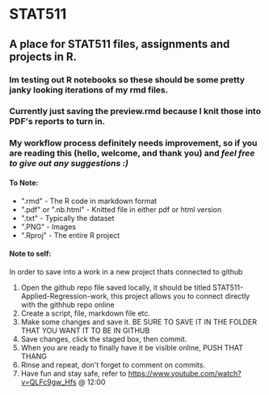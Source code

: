 # STAT511
## A place for STAT511 files, assignments and projects in R.

### Im testing out R notebooks so these should be some pretty janky looking iterations of my rmd files. 

### Currently just saving the preview.rmd because I knit those into PDF's reports to turn in.

### My workflow process definitely needs improvement, so if you are reading this (hello, welcome, and thank you) and _feel free to give out any suggestions :)_

#### To Note:
  - ".rmd" - The R code in markdown format
  - ".pdf" or ".nb.html" - Knitted file in either pdf or html version
  - ".txt" - Typically the dataset
  - ".PNG" - Images
  - ".Rproj" - The entire R project
 
#### Note to self:
In order to save into a work in a new project thats connected to github
1. Open the github repo file saved locally, it should be titled STAT511-Applied-Regression-work, this project allows you to connect directly with the githhub repo online
2. Create a script, file, markdown file etc.
3. Make some changes and save it. BE SURE TO SAVE IT IN THE FOLDER THAT YOU WANT IT TO BE IN GITHUB
4. Save changes, click the staged box, then commit.
5. When you are ready to finally have it be visible online, PUSH THAT THANG
6. Rinse and repeat, don't forget to comment on commits.
7. Have fun and stay safe, refer to https://www.youtube.com/watch?v=QLFc9gw_Hfs @ 12:00
